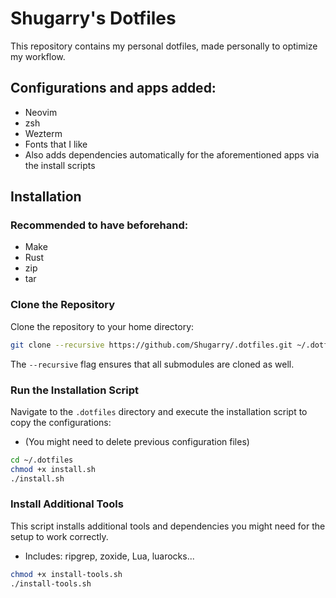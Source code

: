 # Shugarry's Dotfiles

This repository contains my personal dotfiles, made personally to optimize my workflow.  

## Configurations and apps added:

- Neovim
- zsh
- Wezterm
- Fonts that I like
- Also adds dependencies automatically for the aforementioned apps via the install scripts


## Installation

### Recommended to have beforehand:

- Make
- Rust
- zip
- tar

### Clone the Repository

Clone the repository to your home directory:

```bash
git clone --recursive https://github.com/Shugarry/.dotfiles.git ~/.dotfiles
```

The `--recursive` flag ensures that all submodules are cloned as well.


### Run the Installation Script

Navigate to the `.dotfiles` directory and execute the installation script to copy the configurations:
- (You might need to delete previous configuration files)

```bash
cd ~/.dotfiles
chmod +x install.sh
./install.sh
```


### Install Additional Tools

This script installs additional tools and dependencies you might need for the setup to work correctly.
- Includes: ripgrep, zoxide, Lua, luarocks...

```bash
chmod +x install-tools.sh
./install-tools.sh
```
